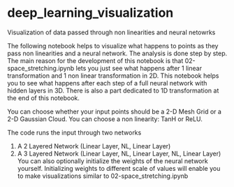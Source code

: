 # deep_learning_visualization
Visualization of data passed through non linearities and neural netowrks

The following notebook helps to visualize what happens to points as they pass non linearities and a neural network. The analysis is done step by step. The main reason for the development of this notebook is that 02-space_stretching.ipynb lets you just see what happens after 1 linear transformation and 1 non linear transformation in 2D. This notebook helps you to see what happens after each step of a full neural network with hidden layers in 3D. There is also a part dedicated to 1D transformation at the end of this notebook.

You can choose whether your input points should be a 2-D Mesh Grid or a 2-D Gaussian Cloud. You can choose a non linearity: TanH or ReLU.

The code runs the input through two networks

1. A 2 Layered Network (Linear Layer, NL, Linear Layer)
2. A 3 Layered Network (Linear Layer, NL, Linear Layer, NL, Linear Layer)
You can also optionally initialize the weights of the neural network yourself. Initializing weights to different scale of values will enable you to make visualizations similar to 02-space_stretching.ipynb
